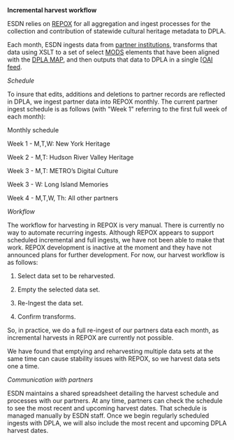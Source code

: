 **Incremental harvest workflow**

ESDN relies on [REPOX](https://github.com/europeana/REPOX) for all aggregation and ingest processes for the collection and contribution of statewide cultural heritage metadata to DPLA. 

Each month, ESDN ingests data from [partner institutions](https://docs.google.com/spreadsheets/d/1fI3P8CwjNCQAS3-er9bQE6wl4W6LXOl9GTHnSIIIWn0/edit?usp=sharing), transforms that data using XSLT to a set of select [MODS](https://docs.google.com/spreadsheet/ccc?key=0AjuVASmQStk8dDBJS1VfUUpqZV8tb21HcFpMelFzdWc&usp=sharing) elements that have been aligned with the [DPLA MAP](http://dp.la/info/developers/map/), and then outputs that data to DPLA in a single [[OAI feed](http://repox.metro.org:8080/repox/OAIHandler?verb=ListRecords&metadataPrefix=mods).

*Schedule*

To insure that edits, additions and deletions to partner records are reflected in DPLA, we ingest partner data into REPOX monthly. The current partner ingest schedule is as follows (with "Week 1" referring to the first full week of each month):

Monthly schedule

Week 1 - M,T,W: New York Heritage

Week 2 - M,T: Hudson River Valley Heritage

Week 3 - M,T: METRO’s Digital Culture

Week 3 - W: Long Island Memories

Week 4 - M,T,W, Th: All other partners

*Workflow*

The workflow for harvesting in REPOX is very manual. There is currently no way to automate recurring ingests. Although REPOX appears to support scheduled incremental and full ingests, we have not been able to make that work. REPOX development is inactive at the moment and they have not announced plans for further development. For now, our harvest workflow is as follows:

1. Select data set to be reharvested.

2. Empty the selected data set.

3. Re-Ingest the data set.

4. Confirm transforms.

So, in practice, we do a full re-ingest of our partners data each month, as incremental harvests in REPOX are currently not possible.

We have found that emptying and reharvesting multiple data sets at the same time can cause stability issues with REPOX, so we harvest data sets one a time.

*Communication with partners*

ESDN maintains a shared spreadsheet detailing the harvest schedule and processes with our partners. At any time, partners can check the schedule to see the most recent and upcoming harvest dates. That schedule is managed manually by ESDN staff. Once we begin regularly scheduled ingests with DPLA, we will also include the most recent and upcoming DPLA harvest dates.

